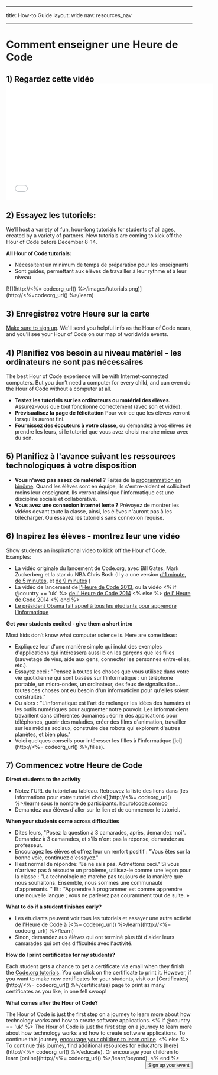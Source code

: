 * * *

title: How-to Guide layout: wide nav: resources_nav

* * *

<div class="row">
  <h1 class="col-sm-6">
    Comment enseigner une Heure de Code
  </h1>
</div>

</div>

## 1) Regardez cette vidéo <iframe width="560" height="315" src="//www.youtube.com/embed/tQeSke4hIds" frameborder="0" allowfullscreen></iframe>
## 2) Essayez les tutoriels:

We’ll host a variety of fun, hour-long tutorials for students of all ages, created by a variety of partners. New tutorials are coming to kick off the Hour of Code before December 8-14.

**All Hour of Code tutorials:**

  * Nécessitent un minimum de temps de préparation pour les enseignants
  * Sont guidés, permettant aux élèves de travailler à leur rythme et à leur niveau

[![](http://<%= codeorg_url() %>/images/tutorials.png)](http://<%=codeorg_url() %>/learn)

## 3) Enregistrez votre Heure sur la carte

[Make sure to sign up](<%= hoc_uri('/') %>). We'll send you helpful info as the Hour of Code nears, and you'll see your Hour of Code on our map of worldwide events.

## 4) Planifiez vos besoin au niveau matériel - les ordinateurs ne sont pas nécessaires

The best Hour of Code experience will be with Internet-connected computers. But you don’t need a computer for every child, and can even do the Hour of Code without a computer at all.

  * **Testez les tutoriels sur les ordinateurs ou matériel des élèves.** Assurez-vous que tout fonctionne correctement (avec son et vidéo).
  * **Prévisualisez la page de félicitation** Pour voir ce que les élèves verront lorsqu'ils auront fini. 
  * **Fournissez des écouteurs à votre classe**, ou demandez à vos élèves de prendre les leurs, si le tutoriel que vous avez choisi marche mieux avec du son.

## 5) Planifiez à l'avance suivant les ressources technologiques à votre disposition

  * **Vous n'avez pas assez de matériel ?** Faites de la [programmation en binôme](http://www.ncwit.org/resources/pair-programming-box-power-collaborative-learning). Quand les élèves sont en équipe, ils s'entre-aident et sollicitent moins leur enseignant. Ils verront ainsi que l'informatique est une discipline sociale et collaborative.
  * **Vous avez une connexion internet lente ?** Prévoyez de montrer les vidéos devant toute la classe, ainsi, les élèves n'auront pas à les télécharger. Ou essayez les tutoriels sans connexion requise.

## 6) Inspirez les élèves - montrez leur une vidéo

Show students an inspirational video to kick off the Hour of Code. Examples:

  * La vidéo originale du lancement de Code.org, avec Bill Gates, Mark Zuckerberg et la star du NBA Chris Bosh (Il y a une version [d'1 minute](https://www.youtube.com/watch?v=qYZF6oIZtfc), [de 5 minutes](https://www.youtube.com/watch?v=nKIu9yen5nc), et [de 9 minutes](https://www.youtube.com/watch?v=dU1xS07N-FA) )
  * La vidéo de lancement de [l'Heure de Code 2013](https://www.youtube.com/watch?v=FC5FbmsH4fw), ou la vidéo <% if @country == 'uk' %> [de l' Heure de Code 2014](https://www.youtube.com/watch?v=96B5-JGA9EQ) <% else %> [de l' Heure de Code 2014](https://www.youtube.com/watch?v=rH7AjDMz_dc&index=2&list=PLzdnOPI1iJNe1WmdkMG-Ca8cLQpdEAL7Q) <% end %>
  * [Le président Obama fait appel à tous les étudiants pour apprendre l'informatique](https://www.youtube.com/watch?v=6XvmhE1J9PY)

**Get your students excited - give them a short intro**

Most kids don’t know what computer science is. Here are some ideas:

  * Expliquez leur d'une manière simple qui inclut des exemples d'applications qui intéressera aussi bien les garçons que les filles (sauvetage de vies, aide aux gens, connecter les personnes entre-elles, etc.).
  * Essayez ceci : "Pensez à toutes les choses que vous utilisez dans votre vie quotidienne qui sont basées sur l'informatique : un téléphone portable, un micro-ondes, un ordinateur, des feux de signalisation... toutes ces choses ont eu besoin d'un informaticien pour qu'elles soient construites."
  * Ou alors : "L'informatique est l'art de mélanger les idées des humains et les outils numériques pour augmenter notre pouvoir. Les informaticiens travaillent dans différentes domaines : écrire des applications pour téléphones, guérir des maladies, créer des films d'animation, travailler sur les médias sociaux, construire des robots qui explorent d'autres planètes, et bien plus."
  * Voici quelques conseils pour intéresser les filles à l'informatique [ici](http://<%= codeorg_url() %>/filles). 

## 7) Commencez votre Heure de Code

**Direct students to the activity**

  * Notez l'URL du tutoriel au tableau. Retrouvez la liste des liens dans [les informations pour votre tutoriel choisi](http://<%= codeorg_url() %>/learn) sous le nombre de participants. [hourofcode.com/co](http://hourofcode.com/co)
  * Demandez aux élèves d'aller sur le lien et de commencer le tutoriel.

**When your students come across difficulties**

  * Dites leurs, "Posez la question à 3 camarades, après, demandez moi". Demandez à 3 camarades, et s'ils n'ont pas la réponse, demandez au professeur.
  * Encouragez les élèves et offrez leur un renfort positif : "Vous êtes sur la bonne voie, continuez d'essayez."
  * Il est normal de répondre: "Je ne sais pas. Admettons ceci." Si vous n'arrivez pas à résoudre un problème, utilisez-le comme une leçon pour la classe : "La technologie ne marche pas toujours de la manière que nous souhaitons. Ensemble, nous sommes une communauté d'apprenants. " Et : "Apprendre à programmer est comme apprendre une nouvelle langue ; vous ne parlerez pas couramment tout de suite. »

**What to do if a student finishes early?**

  * Les étudiants peuvent voir tous les tutoriels et essayer une autre activité de l'Heure de Code à [<%= codeorg_url() %>/learn](http://<%= codeorg_url() %>/learn)
  * Sinon, demandez aux élèves qui ont terminé plus tôt d'aider leurs camarades qui ont des difficultés avec l'activité.

**How do I print certificates for my students?**

Each student gets a chance to get a certificate via email when they finish the [Code.org tutorials](http://studio.code.org). You can click on the certificate to print it. However, if you want to make new certificates for your students, visit our [Certificates](http://<%= codeorg_url() %>/certificates) page to print as many certificates as you like, in one fell swoop!

**What comes after the Hour of Code?**

The Hour of Code is just the first step on a journey to learn more about how technology works and how to create software applications. <% if @country == 'uk' %> The Hour of Code is just the first step on a journey to learn more about how technology works and how to create software applications. To continue this journey, [encourage your children to learn online](http://uk.code.org/learn/beyond). <% else %> To continue this journey, find additional resources for educators [here](http://<%= codeorg_url() %>/educate). Or encourage your children to learn [online](http://<%= codeorg_url() %>/learn/beyond). <% end %> <a style="display: block" href="<%= hoc_uri('/#join') %>"><button style="float: right;">Sign up your event</button></a>